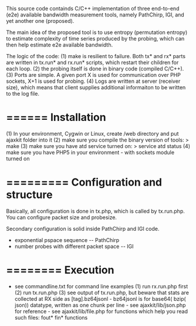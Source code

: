 
This source code containds C/C++ implementation of three end-to-end (e2e) available bandwidth measurement tools, namely PathChirp, IGI, and yet another one (proposed). 

The main idea of the proposed tool is to use entropy (permutation entropy) to estimate complexity of time series produced by the probing, which can then help estimate e2e available bandwidth. 

The logic of the code:
(1) make is resilient to failure.  Both tx* and rx* parts are written in tx.run* and rx.run* scripts, which restart their children for each loop.
(2) the probing itself is done in binary code (compiled C/C++). 
(3) Ports are simple.  A given port X is used for communication over PHP sockets, X+1 is used for probing.
(4) Logs are written at server (receiver size), which means that client supplies additional informaiton to be written to the log file.


======
Installation 
======

(1) In your environment, Cygwin or Linux, create /web directory and put ajaxkit folder into it
(2) make sure you compile the binary version of tools:   > make
(3) make sure you have atd service turned on:   > service atd status
(4) make sure you have PHP5 in your environment
       - with sockets module turned on


       
=========
Configuration and structure
=========
Basically, all configuration is done in tx.php, which is called by tx.run.php. 
You can configure packet size and probesize. 

Secondary configuration is solid inside PathChirp and IGI code.
- exponential pspace sequence -- PathChirp
- number probes with different packet space -- IGI


========
Execution 
========
* see commandline.txt for command line examples
(1) run rx.run.php first
(2) run tx.run.php
(3) see output of tx.run.php, but beware that stats are collected at RX side as [tag].bz64jsonl
      - bz64jsonl is for base64( bzip( json)) datatype, written as one chunk per line
      - see ajaxkit/lib/json.php for reference 
      - see ajaxkit/lib/file.php  for functions which help you read such files: fout* fin* functions



